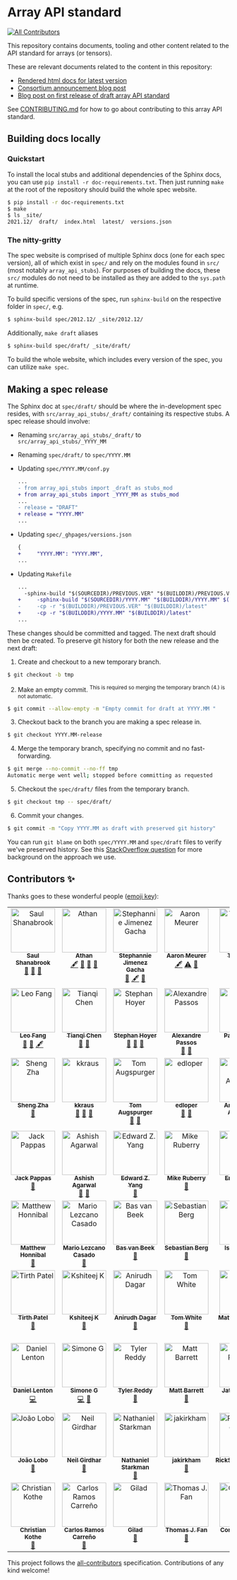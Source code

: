 # Array API standard
<!-- ALL-CONTRIBUTORS-BADGE:START - Do not remove or modify this section -->
[![All Contributors](https://img.shields.io/badge/all_contributors-63-orange.svg?style=flat-square)](#contributors-)
<!-- ALL-CONTRIBUTORS-BADGE:END -->

This repository contains documents, tooling and other content related to the
API standard for arrays (or tensors).

These are relevant documents related to the content in this repository:

- [Rendered html docs for latest version](https://data-apis.github.io/array-api/latest)
- [Consortium announcement blog post](https://data-apis.org/blog/announcing_the_consortium/)
- [Blog post on first release of draft array API standard](https://data-apis.org/blog/array_api_standard_release/)

See [CONTRIBUTING.md](CONTRIBUTING.md) for how to go about contributing to
this array API standard.


## Building docs locally

### Quickstart

To install the local stubs and additional dependencies of the Sphinx docs, you
can use `pip install -r doc-requirements.txt`. Then just running `make` at the
root of the repository should build the whole spec website.

```sh
$ pip install -r doc-requirements.txt
$ make
$ ls _site/
2021.12/  draft/  index.html  latest/  versions.json
```

### The nitty-gritty

The spec website is comprised of multiple Sphinx docs (one for each spec version),
all of which exist in `spec/` and rely on the modules found in `src/` (most
notably `array_api_stubs`). For purposes of building the docs, these `src/`
modules do not need to be installed as they are added to the `sys.path` at
runtime.

To build specific versions of the spec, run `sphinx-build` on the respective
folder in `spec/`, e.g.

```sh
$ sphinx-build spec/2012.12/ _site/2012.12/
```

Additionally, `make draft` aliases

```sh
$ sphinx-build spec/draft/ _site/draft/
```

To build the whole website, which includes every version of the spec, you can
utilize `make spec`.


## Making a spec release

The Sphinx doc at `spec/draft/` should be where the in-development spec resides,
with `src/array_api_stubs/_draft/` containing its respective stubs. A spec
release should involve:

* Renaming `src/array_api_stubs/_draft/` to `src/array_api_stubs/_YYYY_MM`
* Renaming `spec/draft/` to `spec/YYYY.MM`
* Updating `spec/YYYY.MM/conf.py`

  ```diff
  ...
  - from array_api_stubs import _draft as stubs_mod
  + from array_api_stubs import _YYYY_MM as stubs_mod
  ...
  - release = "DRAFT"
  + release = "YYYY.MM"
  ...
  ```

* Updating `spec/_ghpages/versions.json`

  ```diff
  {
  +     "YYYY.MM": "YYYY.MM",
  ...
  ```

* Updating `Makefile`

  ```diff
  ...
  	-sphinx-build "$(SOURCEDIR)/PREVIOUS.VER" "$(BUILDDIR)/PREVIOUS.VER" $(SPHINXOPTS)
  + 	-sphinx-build "$(SOURCEDIR)/YYYY.MM" "$(BUILDDIR)/YYYY.MM" $(SPHINXOPTS)
  - 	-cp -r "$(BUILDDIR)/PREVIOUS.VER" "$(BUILDDIR)/latest"
  + 	-cp -r "$(BUILDDIR)/YYYY.MM" "$(BUILDDIR)/latest"
  ...
  ```

These changes should be committed and tagged. The next draft should then be
created. To preserve git history for both the new release and the next draft:

1. Create and checkout to a new temporary branch.

  ```sh
  $ git checkout -b tmp
  ```

2. Make an empty commit. <sup>This is required so merging the temporary branch
   (4.) is not automatic.</sup>

  ```sh
  $ git commit --allow-empty -m "Empty commit for draft at YYYY.MM "
  ```

3. Checkout back to the branch you are making a spec release in.

  ```sh
  $ git checkout YYYY.MM-release
  ```

4. Merge the temporary branch, specifying no commit and no fast-forwarding.

  ```sh
  $ git merge --no-commit --no-ff tmp
  Automatic merge went well; stopped before committing as requested
  ```

5. Checkout the `spec/draft/` files from the temporary branch.

  ```sh
  $ git checkout tmp -- spec/draft/
  ```

6. Commit your changes.

  ```sh
  $ git commit -m "Copy YYYY.MM as draft with preserved git history"
  ```

You can run `git blame` on both `spec/YYYY.MM` and `spec/draft` files to verify
we've preserved history. See this [StackOverflow question](https://stackoverflow.com/q/74365771/5193926)
for more background on the approach we use.

<!-- TODO: write a script to automate/standardise spec releases -->


## Contributors ✨

Thanks goes to these wonderful people ([emoji key](https://allcontributors.org/docs/en/emoji-key)):

<!-- ALL-CONTRIBUTORS-LIST:START - Do not remove or modify this section -->
<!-- prettier-ignore-start -->
<!-- markdownlint-disable -->
<table>
  <tbody>
    <tr>
      <td align="center" valign="top" width="14.28%"><a href="http://saulshanabrook.github.io/"><img src="https://avatars.githubusercontent.com/u/1186124?v=4?s=100" width="100px;" alt="Saul Shanabrook"/><br /><sub><b>Saul Shanabrook</b></sub></a><br /><a href="#tool-saulshanabrook" title="Tools">🔧</a> <a href="#ideas-saulshanabrook" title="Ideas, Planning, & Feedback">🤔</a> <a href="#research-saulshanabrook" title="Research">🔬</a></td>
      <td align="center" valign="top" width="14.28%"><a href="https://github.com/stdlib-js/stdlib"><img src="https://avatars.githubusercontent.com/u/2643044?v=4?s=100" width="100px;" alt="Athan"/><br /><sub><b>Athan</b></sub></a><br /><a href="#content-kgryte" title="Content">🖋</a> <a href="#data-kgryte" title="Data">🔣</a> <a href="#tool-kgryte" title="Tools">🔧</a> <a href="#research-kgryte" title="Research">🔬</a></td>
      <td align="center" valign="top" width="14.28%"><a href="https://github.com/steff456"><img src="https://avatars.githubusercontent.com/u/20992645?v=4?s=100" width="100px;" alt="Stephannie Jimenez Gacha"/><br /><sub><b>Stephannie Jimenez Gacha</b></sub></a><br /><a href="#data-steff456" title="Data">🔣</a> <a href="#content-steff456" title="Content">🖋</a> <a href="#research-steff456" title="Research">🔬</a></td>
      <td align="center" valign="top" width="14.28%"><a href="https://github.com/asmeurer"><img src="https://avatars.githubusercontent.com/u/71486?v=4?s=100" width="100px;" alt="Aaron Meurer"/><br /><sub><b>Aaron Meurer</b></sub></a><br /><a href="#content-asmeurer" title="Content">🖋</a> <a href="https://github.com/data-apis/array-api/commits?author=asmeurer" title="Tests">⚠️</a> <a href="#tool-asmeurer" title="Tools">🔧</a></td>
      <td align="center" valign="top" width="14.28%"><a href="http://deathbeds.github.io/"><img src="https://avatars.githubusercontent.com/u/4236275?v=4?s=100" width="100px;" alt="Tony Fast"/><br /><sub><b>Tony Fast</b></sub></a><br /><a href="#maintenance-tonyfast" title="Maintenance">🚧</a></td>
      <td align="center" valign="top" width="14.28%"><a href="https://github.com/rgommers"><img src="https://avatars.githubusercontent.com/u/98330?v=4?s=100" width="100px;" alt="Ralf Gommers"/><br /><sub><b>Ralf Gommers</b></sub></a><br /><a href="#blog-rgommers" title="Blogposts">📝</a> <a href="#business-rgommers" title="Business development">💼</a> <a href="https://github.com/data-apis/array-api/commits?author=rgommers" title="Code">💻</a> <a href="#content-rgommers" title="Content">🖋</a> <a href="https://github.com/data-apis/array-api/commits?author=rgommers" title="Documentation">📖</a> <a href="#fundingFinding-rgommers" title="Funding Finding">🔍</a> <a href="#maintenance-rgommers" title="Maintenance">🚧</a> <a href="#ideas-rgommers" title="Ideas, Planning, & Feedback">🤔</a> <a href="#projectManagement-rgommers" title="Project Management">📆</a> <a href="#talk-rgommers" title="Talks">📢</a></td>
      <td align="center" valign="top" width="14.28%"><a href="https://github.com/teoliphant"><img src="https://avatars.githubusercontent.com/u/254880?v=4?s=100" width="100px;" alt="Travis E. Oliphant"/><br /><sub><b>Travis E. Oliphant</b></sub></a><br /><a href="#business-teoliphant" title="Business development">💼</a> <a href="#fundingFinding-teoliphant" title="Funding Finding">🔍</a> <a href="#ideas-teoliphant" title="Ideas, Planning, & Feedback">🤔</a></td>
    </tr>
    <tr>
      <td align="center" valign="top" width="14.28%"><a href="https://leofang.github.io/"><img src="https://avatars.githubusercontent.com/u/5534781?v=4?s=100" width="100px;" alt="Leo Fang"/><br /><sub><b>Leo Fang</b></sub></a><br /><a href="https://github.com/data-apis/array-api/pulls?q=is%3Apr+reviewed-by%3Aleofang" title="Reviewed Pull Requests">👀</a> <a href="#ideas-leofang" title="Ideas, Planning, & Feedback">🤔</a> <a href="#content-leofang" title="Content">🖋</a></td>
      <td align="center" valign="top" width="14.28%"><a href="https://tqchen.com/"><img src="https://avatars.githubusercontent.com/u/2577440?v=4?s=100" width="100px;" alt="Tianqi Chen"/><br /><sub><b>Tianqi Chen</b></sub></a><br /><a href="#ideas-tqchen" title="Ideas, Planning, & Feedback">🤔</a> <a href="https://github.com/data-apis/array-api/pulls?q=is%3Apr+reviewed-by%3Atqchen" title="Reviewed Pull Requests">👀</a></td>
      <td align="center" valign="top" width="14.28%"><a href="http://stephanhoyer.com/"><img src="https://avatars.githubusercontent.com/u/1217238?v=4?s=100" width="100px;" alt="Stephan Hoyer"/><br /><sub><b>Stephan Hoyer</b></sub></a><br /><a href="#ideas-shoyer" title="Ideas, Planning, & Feedback">🤔</a> <a href="https://github.com/data-apis/array-api/pulls?q=is%3Apr+reviewed-by%3Ashoyer" title="Reviewed Pull Requests">👀</a> <a href="#question-shoyer" title="Answering Questions">💬</a></td>
      <td align="center" valign="top" width="14.28%"><a href="http://www.ic.unicamp.br/~tachard/"><img src="https://avatars.githubusercontent.com/u/5061?v=4?s=100" width="100px;" alt="Alexandre Passos"/><br /><sub><b>Alexandre Passos</b></sub></a><br /><a href="#ideas-alextp" title="Ideas, Planning, & Feedback">🤔</a> <a href="https://github.com/data-apis/array-api/pulls?q=is%3Apr+reviewed-by%3Aalextp" title="Reviewed Pull Requests">👀</a></td>
      <td align="center" valign="top" width="14.28%"><a href="http://paigevie.ws/"><img src="https://avatars.githubusercontent.com/u/3712347?v=4?s=100" width="100px;" alt="Paige Bailey"/><br /><sub><b>Paige Bailey</b></sub></a><br /><a href="#fundingFinding-dynamicwebpaige" title="Funding Finding">🔍</a></td>
      <td align="center" valign="top" width="14.28%"><a href="https://github.com/apaszke"><img src="https://avatars.githubusercontent.com/u/4583066?v=4?s=100" width="100px;" alt="Adam Paszke"/><br /><sub><b>Adam Paszke</b></sub></a><br /><a href="#ideas-apaszke" title="Ideas, Planning, & Feedback">🤔</a> <a href="https://github.com/data-apis/array-api/pulls?q=is%3Apr+reviewed-by%3Aapaszke" title="Reviewed Pull Requests">👀</a> <a href="#talk-apaszke" title="Talks">📢</a></td>
      <td align="center" valign="top" width="14.28%"><a href="http://amueller.github.io/"><img src="https://avatars.githubusercontent.com/u/449558?v=4?s=100" width="100px;" alt="Andreas Mueller"/><br /><sub><b>Andreas Mueller</b></sub></a><br /><a href="#ideas-amueller" title="Ideas, Planning, & Feedback">🤔</a> <a href="https://github.com/data-apis/array-api/pulls?q=is%3Apr+reviewed-by%3Aamueller" title="Reviewed Pull Requests">👀</a></td>
    </tr>
    <tr>
      <td align="center" valign="top" width="14.28%"><a href="https://www.linkedin.com/in/shengzha/"><img src="https://avatars.githubusercontent.com/u/2626883?v=4?s=100" width="100px;" alt="Sheng Zha"/><br /><sub><b>Sheng Zha</b></sub></a><br /><a href="#ideas-szha" title="Ideas, Planning, & Feedback">🤔</a></td>
      <td align="center" valign="top" width="14.28%"><a href="https://github.com/kkraus"><img src="https://avatars.githubusercontent.com/u/1324560?v=4?s=100" width="100px;" alt="kkraus"/><br /><sub><b>kkraus</b></sub></a><br /><a href="#ideas-kkraus" title="Ideas, Planning, & Feedback">🤔</a> <a href="https://github.com/data-apis/array-api/pulls?q=is%3Apr+reviewed-by%3Akkraus" title="Reviewed Pull Requests">👀</a> <a href="#talk-kkraus" title="Talks">📢</a></td>
      <td align="center" valign="top" width="14.28%"><a href="https://tomaugspurger.github.io/"><img src="https://avatars.githubusercontent.com/u/1312546?v=4?s=100" width="100px;" alt="Tom Augspurger"/><br /><sub><b>Tom Augspurger</b></sub></a><br /><a href="https://github.com/data-apis/array-api/pulls?q=is%3Apr+reviewed-by%3ATomAugspurger" title="Reviewed Pull Requests">👀</a> <a href="#question-TomAugspurger" title="Answering Questions">💬</a></td>
      <td align="center" valign="top" width="14.28%"><a href="https://github.com/edloper"><img src="https://avatars.githubusercontent.com/u/5790348?v=4?s=100" width="100px;" alt="edloper"/><br /><sub><b>edloper</b></sub></a><br /><a href="https://github.com/data-apis/array-api/pulls?q=is%3Apr+reviewed-by%3Aedloper" title="Reviewed Pull Requests">👀</a> <a href="#question-edloper" title="Answering Questions">💬</a></td>
      <td align="center" valign="top" width="14.28%"><a href="https://github.com/aregm"><img src="https://avatars.githubusercontent.com/u/1798344?v=4?s=100" width="100px;" alt="Areg Melik-Adamyan"/><br /><sub><b>Areg Melik-Adamyan</b></sub></a><br /><a href="https://github.com/data-apis/array-api/pulls?q=is%3Apr+reviewed-by%3Aaregm" title="Reviewed Pull Requests">👀</a> <a href="#fundingFinding-aregm" title="Funding Finding">🔍</a></td>
      <td align="center" valign="top" width="14.28%"><a href="http://math.stackexchange.com/users/11069/sasha"><img src="https://avatars.githubusercontent.com/u/21087696?v=4?s=100" width="100px;" alt="Oleksandr Pavlyk"/><br /><sub><b>Oleksandr Pavlyk</b></sub></a><br /><a href="https://github.com/data-apis/array-api/pulls?q=is%3Apr+reviewed-by%3Aoleksandr-pavlyk" title="Reviewed Pull Requests">👀</a> <a href="#question-oleksandr-pavlyk" title="Answering Questions">💬</a></td>
      <td align="center" valign="top" width="14.28%"><a href="https://github.com/tdimitri"><img src="https://avatars.githubusercontent.com/u/62962217?v=4?s=100" width="100px;" alt="tdimitri"/><br /><sub><b>tdimitri</b></sub></a><br /><a href="#ideas-tdimitri" title="Ideas, Planning, & Feedback">🤔</a></td>
    </tr>
    <tr>
      <td align="center" valign="top" width="14.28%"><a href="https://github.com/jack-pappas"><img src="https://avatars.githubusercontent.com/u/477287?v=4?s=100" width="100px;" alt="Jack Pappas"/><br /><sub><b>Jack Pappas</b></sub></a><br /><a href="#ideas-jack-pappas" title="Ideas, Planning, & Feedback">🤔</a></td>
      <td align="center" valign="top" width="14.28%"><a href="https://github.com/agarwalashish"><img src="https://avatars.githubusercontent.com/u/3207727?v=4?s=100" width="100px;" alt="Ashish Agarwal"/><br /><sub><b>Ashish Agarwal</b></sub></a><br /><a href="https://github.com/data-apis/array-api/pulls?q=is%3Apr+reviewed-by%3Aagarwalashish" title="Reviewed Pull Requests">👀</a> <a href="#question-agarwalashish" title="Answering Questions">💬</a></td>
      <td align="center" valign="top" width="14.28%"><a href="http://ezyang.com/"><img src="https://avatars.githubusercontent.com/u/13564?v=4?s=100" width="100px;" alt="Edward Z. Yang"/><br /><sub><b>Edward Z. Yang</b></sub></a><br /><a href="#ideas-ezyang" title="Ideas, Planning, & Feedback">🤔</a></td>
      <td align="center" valign="top" width="14.28%"><a href="https://github.com/mruberry"><img src="https://avatars.githubusercontent.com/u/38511765?v=4?s=100" width="100px;" alt="Mike Ruberry"/><br /><sub><b>Mike Ruberry</b></sub></a><br /><a href="#ideas-mruberry" title="Ideas, Planning, & Feedback">🤔</a></td>
      <td align="center" valign="top" width="14.28%"><a href="http://ericwieser.me/"><img src="https://avatars.githubusercontent.com/u/425260?v=4?s=100" width="100px;" alt="Eric Wieser"/><br /><sub><b>Eric Wieser</b></sub></a><br /><a href="#ideas-eric-wieser" title="Ideas, Planning, & Feedback">🤔</a></td>
      <td align="center" valign="top" width="14.28%"><a href="https://www.willingconsulting.com/"><img src="https://avatars.githubusercontent.com/u/2680980?v=4?s=100" width="100px;" alt="Carol Willing"/><br /><sub><b>Carol Willing</b></sub></a><br /><a href="#ideas-willingc" title="Ideas, Planning, & Feedback">🤔</a></td>
      <td align="center" valign="top" width="14.28%"><a href="https://arogozhnikov.github.io/"><img src="https://avatars.githubusercontent.com/u/6318811?v=4?s=100" width="100px;" alt="Alex Rogozhnikov"/><br /><sub><b>Alex Rogozhnikov</b></sub></a><br /><a href="#ideas-arogozhnikov" title="Ideas, Planning, & Feedback">🤔</a></td>
    </tr>
    <tr>
      <td align="center" valign="top" width="14.28%"><a href="https://explosion.ai/"><img src="https://avatars.githubusercontent.com/u/8059750?v=4?s=100" width="100px;" alt="Matthew Honnibal"/><br /><sub><b>Matthew Honnibal</b></sub></a><br /><a href="#ideas-honnibal" title="Ideas, Planning, & Feedback">🤔</a></td>
      <td align="center" valign="top" width="14.28%"><a href="https://github.com/lezcano"><img src="https://avatars.githubusercontent.com/u/3291265?v=4?s=100" width="100px;" alt="Mario Lezcano Casado"/><br /><sub><b>Mario Lezcano Casado</b></sub></a><br /><a href="#ideas-lezcano" title="Ideas, Planning, & Feedback">🤔</a></td>
      <td align="center" valign="top" width="14.28%"><a href="https://github.com/BvB93"><img src="https://avatars.githubusercontent.com/u/43369155?v=4?s=100" width="100px;" alt="Bas van Beek"/><br /><sub><b>Bas van Beek</b></sub></a><br /><a href="#ideas-BvB93" title="Ideas, Planning, & Feedback">🤔</a></td>
      <td align="center" valign="top" width="14.28%"><a href="https://github.com/seberg"><img src="https://avatars.githubusercontent.com/u/61977?v=4?s=100" width="100px;" alt="Sebastian Berg"/><br /><sub><b>Sebastian Berg</b></sub></a><br /><a href="#ideas-seberg" title="Ideas, Planning, & Feedback">🤔</a></td>
      <td align="center" valign="top" width="14.28%"><a href="https://github.com/IsaacBreen"><img src="https://avatars.githubusercontent.com/u/57783927?v=4?s=100" width="100px;" alt="Isaac Breen"/><br /><sub><b>Isaac Breen</b></sub></a><br /><a href="#ideas-IsaacBreen" title="Ideas, Planning, & Feedback">🤔</a></td>
      <td align="center" valign="top" width="14.28%"><a href="https://github.com/kmaehashi"><img src="https://avatars.githubusercontent.com/u/939877?v=4?s=100" width="100px;" alt="Kenichi Maehashi"/><br /><sub><b>Kenichi Maehashi</b></sub></a><br /><a href="#ideas-kmaehashi" title="Ideas, Planning, & Feedback">🤔</a></td>
      <td align="center" valign="top" width="14.28%"><a href="https://github.com/cnpryer"><img src="https://avatars.githubusercontent.com/u/14341145?v=4?s=100" width="100px;" alt="Chris Pryer"/><br /><sub><b>Chris Pryer</b></sub></a><br /><a href="#ideas-cnpryer" title="Ideas, Planning, & Feedback">🤔</a></td>
    </tr>
    <tr>
      <td align="center" valign="top" width="14.28%"><a href="https://github.com/tirthasheshpatel"><img src="https://avatars.githubusercontent.com/u/43181252?v=4?s=100" width="100px;" alt="Tirth Patel"/><br /><sub><b>Tirth Patel</b></sub></a><br /><a href="#ideas-tirthasheshpatel" title="Ideas, Planning, & Feedback">🤔</a></td>
      <td align="center" valign="top" width="14.28%"><a href="https://github.com/kshitij12345"><img src="https://avatars.githubusercontent.com/u/19503980?v=4?s=100" width="100px;" alt="Kshiteej K"/><br /><sub><b>Kshiteej K</b></sub></a><br /><a href="#ideas-kshitij12345" title="Ideas, Planning, & Feedback">🤔</a></td>
      <td align="center" valign="top" width="14.28%"><a href="https://anirudhdagar.ml/"><img src="https://avatars.githubusercontent.com/u/23621655?v=4?s=100" width="100px;" alt="Anirudh Dagar"/><br /><sub><b>Anirudh Dagar</b></sub></a><br /><a href="#ideas-AnirudhDagar" title="Ideas, Planning, & Feedback">🤔</a></td>
      <td align="center" valign="top" width="14.28%"><a href="http://tom-e-white.com/"><img src="https://avatars.githubusercontent.com/u/85085?v=4?s=100" width="100px;" alt="Tom White"/><br /><sub><b>Tom White</b></sub></a><br /><a href="#ideas-tomwhite" title="Ideas, Planning, & Feedback">🤔</a></td>
      <td align="center" valign="top" width="14.28%"><a href="https://github.com/honno"><img src="https://avatars.githubusercontent.com/u/8246949?v=4?s=100" width="100px;" alt="Matthew Barber"/><br /><sub><b>Matthew Barber</b></sub></a><br /><a href="#ideas-honno" title="Ideas, Planning, & Feedback">🤔</a> <a href="#content-honno" title="Content">🖋</a></td>
      <td align="center" valign="top" width="14.28%"><a href="https://github.com/pmeier"><img src="https://avatars.githubusercontent.com/u/6849766?v=4?s=100" width="100px;" alt="Philip Meier"/><br /><sub><b>Philip Meier</b></sub></a><br /><a href="#research-pmeier" title="Research">🔬</a> <a href="https://github.com/data-apis/array-api/commits?author=pmeier" title="Code">💻</a></td>
      <td align="center" valign="top" width="14.28%"><a href="https://github.com/Zac-HD"><img src="https://avatars.githubusercontent.com/u/12229877?v=4?s=100" width="100px;" alt="Zac Hatfield-Dodds"/><br /><sub><b>Zac Hatfield-Dodds</b></sub></a><br /><a href="#ideas-Zac-HD" title="Ideas, Planning, & Feedback">🤔</a> <a href="https://github.com/data-apis/array-api/commits?author=Zac-HD" title="Code">💻</a></td>
    </tr>
    <tr>
      <td align="center" valign="top" width="14.28%"><a href="https://github.com/djl11"><img src="https://avatars.githubusercontent.com/u/22750088?v=4?s=100" width="100px;" alt="Daniel Lenton"/><br /><sub><b>Daniel Lenton</b></sub></a><br /><a href="https://github.com/data-apis/array-api/commits?author=djl11" title="Code">💻</a></td>
      <td align="center" valign="top" width="14.28%"><a href="https://github.com/simonetgordon"><img src="https://avatars.githubusercontent.com/u/74716948?v=4?s=100" width="100px;" alt="Simone G"/><br /><sub><b>Simone G</b></sub></a><br /><a href="https://github.com/data-apis/array-api/commits?author=simonetgordon" title="Code">💻</a> <a href="#ideas-simonetgordon" title="Ideas, Planning, & Feedback">🤔</a></td>
      <td align="center" valign="top" width="14.28%"><a href="https://github.com/tylerjereddy"><img src="https://avatars.githubusercontent.com/u/7903078?v=4?s=100" width="100px;" alt="Tyler Reddy"/><br /><sub><b>Tyler Reddy</b></sub></a><br /><a href="#ideas-tylerjereddy" title="Ideas, Planning, & Feedback">🤔</a></td>
      <td align="center" valign="top" width="14.28%"><a href="https://github.com/mattbarrett98"><img src="https://avatars.githubusercontent.com/u/83289589?v=4?s=100" width="100px;" alt="Matt Barrett"/><br /><sub><b>Matt Barrett</b></sub></a><br /><a href="#ideas-mattbarrett98" title="Ideas, Planning, & Feedback">🤔</a></td>
      <td align="center" valign="top" width="14.28%"><a href="https://github.com/bicycleman15"><img src="https://avatars.githubusercontent.com/u/47978882?v=4?s=100" width="100px;" alt="Jatin Prakash"/><br /><sub><b>Jatin Prakash</b></sub></a><br /><a href="#ideas-bicycleman15" title="Ideas, Planning, & Feedback">🤔</a></td>
      <td align="center" valign="top" width="14.28%"><a href="https://github.com/Ishticode"><img src="https://avatars.githubusercontent.com/u/53497039?v=4?s=100" width="100px;" alt="Ishtiaq Hussain"/><br /><sub><b>Ishtiaq Hussain</b></sub></a><br /><a href="#ideas-Ishticode" title="Ideas, Planning, & Feedback">🤔</a></td>
      <td align="center" valign="top" width="14.28%"><a href="https://github.com/sherry30"><img src="https://avatars.githubusercontent.com/u/65318415?v=4?s=100" width="100px;" alt="sherry30"/><br /><sub><b>sherry30</b></sub></a><br /><a href="#ideas-sherry30" title="Ideas, Planning, & Feedback">🤔</a></td>
    </tr>
    <tr>
      <td align="center" valign="top" width="14.28%"><a href="https://github.com/juaolobo"><img src="https://avatars.githubusercontent.com/u/49628984?v=4?s=100" width="100px;" alt="João Lobo"/><br /><sub><b>João Lobo</b></sub></a><br /><a href="#ideas-juaolobo" title="Ideas, Planning, & Feedback">🤔</a></td>
      <td align="center" valign="top" width="14.28%"><a href="https://github.com/NeilGirdhar"><img src="https://avatars.githubusercontent.com/u/730137?v=4?s=100" width="100px;" alt="Neil Girdhar"/><br /><sub><b>Neil Girdhar</b></sub></a><br /><a href="#ideas-NeilGirdhar" title="Ideas, Planning, & Feedback">🤔</a></td>
      <td align="center" valign="top" width="14.28%"><a href="https://github.com/nstarman"><img src="https://avatars.githubusercontent.com/u/8949649?v=4?s=100" width="100px;" alt="Nathaniel Starkman"/><br /><sub><b>Nathaniel Starkman</b></sub></a><br /><a href="#ideas-nstarman" title="Ideas, Planning, & Feedback">🤔</a></td>
      <td align="center" valign="top" width="14.28%"><a href="https://github.com/jakirkham"><img src="https://avatars.githubusercontent.com/u/3019665?v=4?s=100" width="100px;" alt="jakirkham"/><br /><sub><b>jakirkham</b></sub></a><br /><a href="#ideas-jakirkham" title="Ideas, Planning, & Feedback">🤔</a></td>
      <td align="center" valign="top" width="14.28%"><a href="https://github.com/RickSanchezStoic"><img src="https://avatars.githubusercontent.com/u/57310695?v=4?s=100" width="100px;" alt="RickSanchezStoic"/><br /><sub><b>RickSanchezStoic</b></sub></a><br /><a href="#ideas-RickSanchezStoic" title="Ideas, Planning, & Feedback">🤔</a></td>
      <td align="center" valign="top" width="14.28%"><a href="https://github.com/tlambert03"><img src="https://avatars.githubusercontent.com/u/1609449?v=4?s=100" width="100px;" alt="Talley Lambert"/><br /><sub><b>Talley Lambert</b></sub></a><br /><a href="#ideas-tlambert03" title="Ideas, Planning, & Feedback">🤔</a></td>
      <td align="center" valign="top" width="14.28%"><a href="http://ilovesymposia.com/"><img src="https://avatars.githubusercontent.com/u/492549?v=4?s=100" width="100px;" alt="Juan Nunez-Iglesias"/><br /><sub><b>Juan Nunez-Iglesias</b></sub></a><br /><a href="#ideas-jni" title="Ideas, Planning, & Feedback">🤔</a></td>
    </tr>
    <tr>
      <td align="center" valign="top" width="14.28%"><a href="https://github.com/chkothe"><img src="https://avatars.githubusercontent.com/u/5318120?v=4?s=100" width="100px;" alt="Christian Kothe"/><br /><sub><b>Christian Kothe</b></sub></a><br /><a href="#ideas-chkothe" title="Ideas, Planning, & Feedback">🤔</a></td>
      <td align="center" valign="top" width="14.28%"><a href="https://github.com/vnmabus"><img src="https://avatars.githubusercontent.com/u/2364173?v=4?s=100" width="100px;" alt="Carlos Ramos Carreño"/><br /><sub><b>Carlos Ramos Carreño</b></sub></a><br /><a href="#ideas-vnmabus" title="Ideas, Planning, & Feedback">🤔</a></td>
      <td align="center" valign="top" width="14.28%"><a href="https://github.com/gilfree"><img src="https://avatars.githubusercontent.com/u/88031955?v=4?s=100" width="100px;" alt="Gilad"/><br /><sub><b>Gilad</b></sub></a><br /><a href="#ideas-gilfree" title="Ideas, Planning, & Feedback">🤔</a></td>
      <td align="center" valign="top" width="14.28%"><a href="https://github.com/thomasjpfan"><img src="https://avatars.githubusercontent.com/u/5402633?v=4?s=100" width="100px;" alt="Thomas J. Fan"/><br /><sub><b>Thomas J. Fan</b></sub></a><br /><a href="#ideas-thomasjpfan" title="Ideas, Planning, & Feedback">🤔</a></td>
      <td align="center" valign="top" width="14.28%"><a href="http://e-pot.xyz/"><img src="https://avatars.githubusercontent.com/u/9047355?v=4?s=100" width="100px;" alt="Conchylicultor"/><br /><sub><b>Conchylicultor</b></sub></a><br /><a href="#ideas-Conchylicultor" title="Ideas, Planning, & Feedback">🤔</a></td>
      <td align="center" valign="top" width="14.28%"><a href="https://github.com/fcharras"><img src="https://avatars.githubusercontent.com/u/29153872?v=4?s=100" width="100px;" alt="Franck Charras"/><br /><sub><b>Franck Charras</b></sub></a><br /><a href="#ideas-fcharras" title="Ideas, Planning, & Feedback">🤔</a></td>
      <td align="center" valign="top" width="14.28%"><a href="https://github.com/kkraus14"><img src="https://avatars.githubusercontent.com/u/3665167?v=4?s=100" width="100px;" alt="Keith Kraus"/><br /><sub><b>Keith Kraus</b></sub></a><br /><a href="#ideas-kkraus14" title="Ideas, Planning, & Feedback">🤔</a></td>
    </tr>
  </tbody>
</table>

<!-- markdownlint-restore -->
<!-- prettier-ignore-end -->

<!-- ALL-CONTRIBUTORS-LIST:END -->

This project follows the [all-contributors](https://github.com/all-contributors/all-contributors) specification. Contributions of any kind welcome!